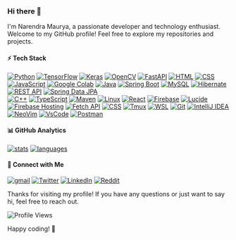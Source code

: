 ### Hi there 👋

I'm Narendra Maurya, a passionate developer and technology enthusiast. Welcome to my GitHub profile! Feel free to explore my repositories and projects.

#### ⚡ Tech Stack
  [![Python](https://img.shields.io/badge/-Python-3776AB?style=flat-square&logo=python&logoColor=white)](#) 
    [![TensorFlow](https://img.shields.io/badge/-TensorFlow-FF6F00?style=flat-square&logo=tensorflow&logoColor=white)](#) 
    [![Keras](https://img.shields.io/badge/-Keras-D00000?style=flat-square&logo=keras&logoColor=white)](#) 
    [![OpenCV](https://img.shields.io/badge/-OpenCV-5C3EE8?style=flat-square&logo=opencv&logoColor=white)](#) 
    [![FastAPI](https://img.shields.io/badge/-FastAPI-009688?style=flat-square&logo=fastapi&logoColor=white)](#)
    [![HTML](https://img.shields.io/badge/-HTML-E34F26?style=flat-square&logo=html5&logoColor=white)](#)
     [![CSS](https://img.shields.io/badge/-CSS-1572B6?style=flat-square&logo=css3&logoColor=white)](#) 
     [![JavaScript](https://img.shields.io/badge/-JavaScript-F7DF1E?style=flat-square&logo=javascript&logoColor=black)](#)
    [![Google Colab](https://img.shields.io/badge/-Google%20Colab-F9AB00?style=flat-square&logo=googlecolab&logoColor=white)](#) 
    [![Java](https://img.shields.io/badge/-Java-007396?style=flat-square&logo=java&logoColor=white)](#) 
    [![Spring Boot](https://img.shields.io/badge/-Spring%20Boot-6DB33F?style=flat-square&logo=springboot&logoColor=white)](#) 
    [![MySQL](https://img.shields.io/badge/-MySQL-4479A1?style=flat-square&logo=mysql&logoColor=white)](#) 
    [![Hibernate](https://img.shields.io/badge/-Hibernate-59666C?style=flat-square&logo=hibernate&logoColor=white)](#) 
    [![REST API](https://img.shields.io/badge/-REST%20API-009688?style=flat-square&logo=restapi&logoColor=white)](#) 
    [![Spring Data JPA](https://img.shields.io/badge/-Spring%20Data%20JPA-6DB33F?style=flat-square&logo=spring&logoColor=white)](#)  
    [![C++](https://img.shields.io/badge/-C++-00599C?style=flat-square&logo=c%2B%2B&logoColor=white)](#) 
    [![TypeScript](https://img.shields.io/badge/-TypeScript-007ACC?style=flat-square&logo=typescript&logoColor=white)](#) 
    [![Maven](https://img.shields.io/badge/-Maven-C71A36?style=flat-square&logo=apache-maven&logoColor=white)](#) 
    [![Linux](https://img.shields.io/badge/-Linux-FCC624?style=flat-square&logo=linux&logoColor=black)](#) 
    [![React](https://img.shields.io/badge/-React-61DAFB?style=flat-square&logo=react&logoColor=black)](#) 
    [![Firebase](https://img.shields.io/badge/-Firebase-FFCA28?style=flat-square&logo=firebase&logoColor=black)](#) 
   [![Lucide](https://img.shields.io/badge/-Lucide-FF7A02?style=flat-square&logo=lucide&logoColor=white)](#) 
    [![Firebase Hosting](https://img.shields.io/badge/-Firebase%20Hosting-FFA611?style=flat-square&logo=firebase&logoColor=black)](#) 
    [![Fetch API](https://img.shields.io/badge/-Fetch%20API-009688?style=flat-square&logo=fetchapi&logoColor=white)](#) 
    [![CSS](https://img.shields.io/badge/-CSS-1572B6?style=flat-square&logo=css3&logoColor=white)](#) 
    [![Tmux](https://img.shields.io/badge/Tmux-1BB91F?style=flat&logo=tmux&logoColor=white)](https://github.com/tmux/tmux)
     [![WSL](https://img.shields.io/badge/WSL-000000.svg?&style=flat&logo=ubuntu&logoColor=white)](https://docs.microsoft.com/en-us/windows/wsl/)
     [![Git](https://img.shields.io/badge/Git-E44C30?style=flat&logo=git&logoColor=white)](https://git-scm.com/)
     [![IntelliJ IDEA](https://img.shields.io/badge/IntelliJ%20IDEA-FF1493.svg?&style=flat&logo=intellij-idea&logoColor=white)](https://www.jetbrains.com/idea/)
     [![NeoVim](https://img.shields.io/badge/NeoVim-%2357A143.svg?&style=flat&logo=neovim&logoColor=white)](https://neovim.io/)
     [![VsCode](https://img.shields.io/badge/Visual%20Studio%20Code-0078d7.svg?&style=flat&logo=visual-studio-code&logoColor=white)](https://code.visualstudio.com/)
      [![Postman](https://img.shields.io/badge/Postman-FF6C37.svg?&style=flat&logo=postman&logoColor=white)](https://www.postman.com/)

#### 📊 GitHub Analytics

[![stats](https://github-readme-stats.vercel.app/api?username=Narennnnn&theme=gotham&show_icons=true&border_color=2e3440)](https://github.com/Narennnnn)
[![languages](https://github-readme-stats.vercel.app/api/top-langs/?username=Narennnnn&layout=compact&theme=gotham&border_color=2e3440&card_width=250)](https://github.com/Narennnnn)


#### 📱 Connect with Me

[![gmail](https://img.shields.io/badge/Gmail-D14836?style=flat&logo=gmail&logoColor=white)](mailto:mauryanarendra2003@gmail.com)
[![Twitter](https://img.shields.io/badge/-Twitter-1DA1F2?style=flat&logo=Twitter&logoColor=white)](https://twitter.com/devNarendraa)
[![LinkedIn](https://img.shields.io/badge/LinkedIn-0077B5?style=flat&logo=linkedin&logoColor=white)](https://www.linkedin.com/in/narendra-maurya-01/)
[![Reddit](https://img.shields.io/badge/-Reddit-FF4500?style=flat&logo=reddit&logoColor=white)](https://www.reddit.com/user/curious_geeks)



Thanks for visiting my profile! If you have any questions or just want to say hi, feel free to reach out.


![Profile Views](https://komarev.com/ghpvc/?username=Narennnnn&color=green)

Happy coding! 🚀 
